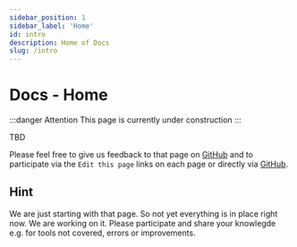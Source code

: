 ```yaml
---
sidebar_position: 1
sidebar_label: 'Home'
id: intro
description: Home of Docs
slug: /intro
---
```


# Docs - Home

:::danger Attention
This page is currently under construction
:::

TBD

Please feel free to give us feedback to that page on [GitHub](https://github.com/datenschmutz/documentation/issues) and to participate via the `Edit this page` links on each page or directly via [GitHub](https://github.com/datenschmutz/documentation).

## Hint

We are just starting with that page. So not yet everything is in place right now. We are working on it. Please participate and share your knowlegde e.g. for tools not covered, errors or improvements.
